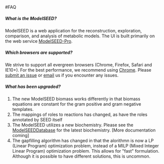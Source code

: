 #FAQ

##### What is the ModelSEED?

ModelSEED is a web application for the reconstruction, exploration, comparison, and analysis of metabolic models.  The UI is built primarily on the web service [ModelSEED-Pro](https://github.com/ModelSEED/ProbModelSEED).


##### Which browsers are supported?

We strive to support all evergreen browsers (Chrome, Firefox, Safari and IE10+).  For the best performance, we recommend using <a href="https://www.google.com/chrome/browser/desktop/">Chrome</a>.  Please <a href="https://github.com/ModelSEED/ModelSEED-UI/issues">submit an issue</a> or <a href="mailto:nconrad@anl.gov">email</a> us if you encounter any issues.


##### What has been upgraded?

1. The new ModelSEED biomass works differently in that biomass equations are constant for the gram positive and gram negative templates.
2. The mappings of roles to reactions has changed, as have the roles annotated by SEED itself
3. The ModelSEED utilizes a new biochemistry.  Please see the [ModelSEEDDatabase](https://github.com/ModelSEED/ModelSEEDDatabase) for the latest biochemistry. [More documentation coming]
4. The gapfilling algorithm has changed in that the alorithmn is now a LP (Linear Program) optimization problem, instead of a MILP (Mixed Integer Linear Program) optimization problem.  This allows for "fast" formulation.  Although it is possible to have different solutions, this is uncommon.



